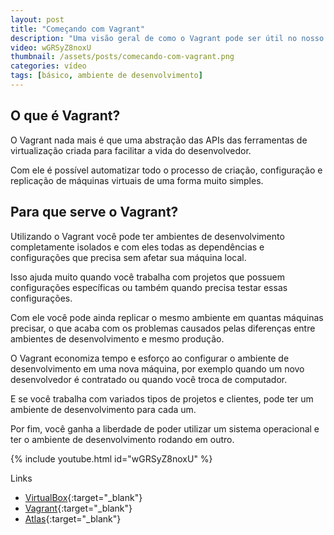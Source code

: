 ```yaml
---
layout: post
title: "Começando com Vagrant"
description: "Uma visão geral de como o Vagrant pode ser útil no nosso ambiente de desenvolvimento."
video: wGRSyZ8noxU
thumbnail: /assets/posts/comecando-com-vagrant.png
categories: vídeo
tags: [básico, ambiente de desenvolvimento]
---
```


## O que é Vagrant?

O Vagrant nada mais é que uma abstração das APIs das ferramentas de virtualização criada para facilitar a vida do desenvolvedor.

Com ele é possível automatizar todo o processo de criação, configuração e replicação de máquinas virtuais de uma forma muito simples.

## Para que serve o Vagrant?

Utilizando o Vagrant você pode ter ambientes de desenvolvimento completamente isolados e com eles todas as dependências e configurações que precisa sem afetar sua máquina local.

Isso ajuda muito quando você trabalha com projetos que possuem configurações específicas ou também quando precisa testar essas configurações.

Com ele você pode ainda replicar o mesmo ambiente em quantas máquinas precisar, o que acaba com os problemas causados pelas diferenças entre ambientes de desenvolvimento e mesmo produção.

O Vagrant economiza tempo e esforço ao configurar o ambiente de desenvolvimento em uma nova máquina, por exemplo quando um novo desenvolvedor é contratado ou quando você troca de computador.

E se você trabalha com variados tipos de projetos e clientes, pode ter um ambiente de desenvolvimento para cada um.

Por fim, você ganha a liberdade de poder utilizar um sistema operacional e ter o ambiente de desenvolvimento rodando em outro.

{% include youtube.html id="wGRSyZ8noxU" %}

Links
- [VirtualBox](https://www.virtualbox.org/wiki/downloads){:target="_blank"}
- [Vagrant](https://www.vagrantup.com/downloads.html){:target="_blank"}
- [Atlas](https://atlas.hashicorp.com/boxes/search){:target="_blank"}
